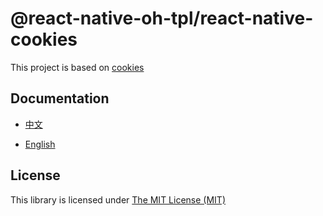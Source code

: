 # @react-native-oh-tpl/react-native-cookies

This project is based on  [cookies](https://github.com/react-native-cookies/cookies)

## Documentation

- [中文](https://gitee.com/react-native-oh-library/usage-docs/blob/master/zh-cn/react-native-cookies-cookies.md)

- [English](https://gitee.com/react-native-oh-library/usage-docs/blob/master/en/react-native-cookies-cookies.md)

## License

This library is licensed under [The MIT License (MIT)](https://github.com/react-native-oh-library/react-native-cookies/blob/sig/LICENSE)

